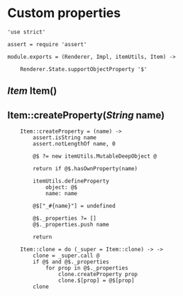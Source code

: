 Custom properties
=================

	'use strict'

	assert = require 'assert'

	module.exports = (Renderer, Impl, itemUtils, Item) ->

		Renderer.State.supportObjectProperty '$'

*Item* Item()
-------------

Item::createProperty(*String* name)
-----------------------------------

		Item::createProperty = (name) ->
			assert.isString name
			assert.notLengthOf name, 0

			@$ ?= new itemUtils.MutableDeepObject @

			return if @$.hasOwnProperty(name)

			itemUtils.defineProperty
				object: @$
				name: name

			@$["_#{name}"] = undefined

			@$._properties ?= []
			@$._properties.push name

			return

		Item::clone = do (_super = Item::clone) -> ->
			clone = _super.call @
			if @$ and @$._properties
				for prop in @$._properties
					clone.createProperty prop
					clone.$[prop] = @$[prop]
			clone
